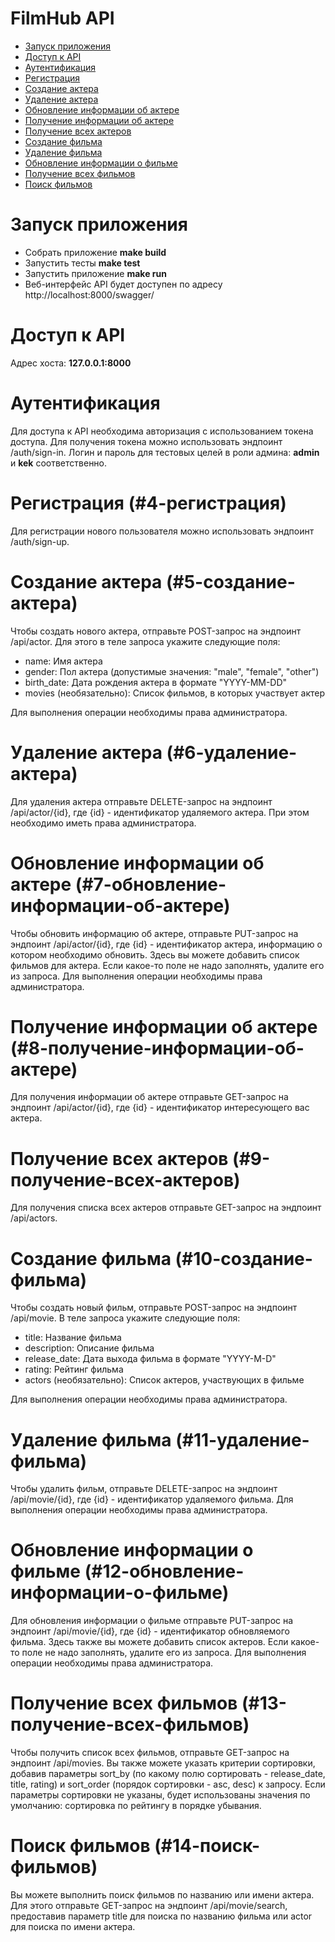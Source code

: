 # __FilmHub API__

* [Запуск приложения](#1-запуск-приложения)
* [Доступ к API](#2-доступ-к-api)
* [Аутентификация](#3-аутентификация)
* [Регистрация](#4-регистрация)
* [Создание актера](#5-создание-актера)
* [Удаление актера](#6-удаление-актера)
* [Обновление информации об актере](#7-обновление-информации-об-актере)
* [Получение информации об актере](#8-получение-информации-об-актере)
* [Получение всех актеров](#9-получение-всех-актеров)
* [Создание фильма](#10-создание-фильма)
* [Удаление фильма](#11-удаление-фильма)
* [Обновление информации о фильме](#12-обновление-информации-о-фильме)
* [Получение всех фильмов](#13-получение-всех-фильмов)
* [Поиск фильмов](#14-поиск-фильмов)


# Запуск приложения
<a id="1-запуск-приложения"></a>

* Собрать приложение __make build__
* Запустить тесты __make test__
* Запустить приложение __make run__
* Веб-интерфейс API будет доступен по адресу http://localhost:8000/swagger/

# Доступ к API

Адрес хоста: __127.0.0.1:8000__

# Аутентификация

Для доступа к API необходима авторизация с использованием токена доступа. Для получения токена можно использовать эндпоинт /auth/sign-in. Логин и пароль для тестовых целей в роли админа: __admin__ и __kek__ соответственно.

# Регистрация (#4-регистрация)

Для регистрации нового пользователя можно использовать эндпоинт /auth/sign-up. 

# Создание актера (#5-создание-актера)
 
Чтобы создать нового актера, отправьте POST-запрос на эндпоинт /api/actor. Для этого в теле запроса укажите следующие поля:

* name: Имя актера
* gender: Пол актера (допустимые значения: "male", "female", "other")
* birth_date: Дата рождения актера в формате "YYYY-MM-DD"
* movies (необязательно): Список фильмов, в которых участвует актер

Для выполнения операции необходимы права администратора.

# Удаление актера (#6-удаление-актера)

Для удаления актера отправьте DELETE-запрос на эндпоинт /api/actor/{id}, где {id} - идентификатор удаляемого актера. При этом необходимо иметь права администратора. 

# Обновление информации об актере (#7-обновление-информации-об-актере)

Чтобы обновить информацию об актере, отправьте PUT-запрос на эндпоинт /api/actor/{id}, где {id} - идентификатор актера, информацию о котором необходимо обновить. Здесь вы можете добавить список фильмов для актера. Если какое-то поле не надо заполнять, удалите его из запроса. Для выполнения операции необходимы права администратора.

# Получение информации об актере (#8-получение-информации-об-актере)

Для получения информации об актере отправьте GET-запрос на эндпоинт /api/actor/{id}, где {id} - идентификатор интересующего вас актера.

# Получение всех актеров (#9-получение-всех-актеров)

Для получения списка всех актеров отправьте GET-запрос на эндпоинт /api/actors.

# Создание фильма (#10-создание-фильма)

Чтобы создать новый фильм, отправьте POST-запрос на эндпоинт /api/movie. В теле запроса укажите следующие поля:

* title: Название фильма
* description: Описание фильма
* release_date: Дата выхода фильма в формате "YYYY-M-D"
* rating: Рейтинг фильма
* actors (необязательно): Список актеров, участвующих в фильме

Для выполнения операции необходимы права администратора.

# Удаление фильма (#11-удаление-фильма)

Чтобы удалить фильм, отправьте DELETE-запрос на эндпоинт /api/movie/{id}, где {id} - идентификатор удаляемого фильма. Для выполнения операции необходимы права администратора.

# Обновление информации о фильме (#12-обновление-информации-о-фильме)

Для обновления информации о фильме отправьте PUT-запрос на эндпоинт /api/movie/{id}, где {id} - идентификатор обновляемого фильма. Здесь также вы можете добавить список актеров. Если какое-то поле не надо заполнять, удалите его из запроса. Для выполнения операции необходимы права администратора.

# Получение всех фильмов (#13-получение-всех-фильмов)

Чтобы получить список всех фильмов, отправьте GET-запрос на эндпоинт /api/movies. Вы также можете указать критерии сортировки, добавив параметры sort_by (по какому полю сортировать - release_date, title, rating) и sort_order (порядок сортировки - asc, desc) к запросу. Если параметры сортировки не указаны, будет использованы значения по умолчанию: сортировка по рейтингу в порядке убывания.

# Поиск фильмов (#14-поиск-фильмов)

Вы можете выполнить поиск фильмов по названию или имени актера. Для этого отправьте GET-запрос на эндпоинт /api/movie/search, предоставив параметр title для поиска по названию фильма или actor для поиска по имени актера. 